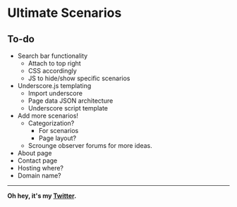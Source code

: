 # Ultimate Scenarios

## To-do
* Search bar functionality
  * Attach to top right
  * CSS accordingly
  * JS to hide/show specific scenarios
* Underscore.js templating
  * Import underscore
  * Page data JSON architecture
  * Underscore script template
* Add more scenarios!
  * Categorization?
    * For scenarios
    * Page layout?
  * Scrounge observer forums for more ideas.
* About page
* Contact page
* Hosting where?
* Domain name?

---
**Oh hey, it's my [Twitter](https://www.twitter.com/Styxx__).**